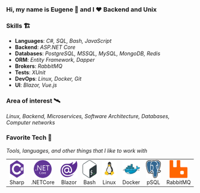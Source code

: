 ### Hi, my name is Eugene 👋 and I ❤️ Backend and Unix

### Skills 🏗️
- **Languages**: <i>C#, SQL, Bash, JavaScript</i>
- **Backend**: <i>ASP.NET Core</i>
- **Databases**: <i>PostgreSQL, MSSQL, MySQL, MongoDB, Redis</i>
- **ORM**: <i>Entity Framework, Dapper</i>
- **Brokers**: <i>RabbitMQ</i>
- **Tests**: <i>XUnit</i>
- **DevOps**: <i>Linux, Docker, Git</i>
- **UI**: <i>Blazor, Vue.js</i> 


### Area of interest 🛰️

<i>Linux, Backend, Microservices, Software Architecture, Databases, Computer networks</i>

### Favorite Tech 👾

*Tools, languages, and other things that I like to work with*

<table>
    <tr>
        <td align="center" width="85px">
            <a>
                <img src="./img/csharp-original.svg" width="48px" height="48px" alt="C#" />
            </a>
            <br>Sharp
        </td>
        <td align="center" width="110px">
            <a>
                <img src="./img/NET-core.svg" width="48px" height="48px" alt="ASP.NET Core" />
            </a>
            <br>.NETCore
        </td>
        <td align="center" width="85px">
            <a>
                <img src="./img/blazor-original.svg" width="48px" height="48px" alt="Blazor" />
            </a>
            <br>Blazor
        </td>
        <td align="center" width="85px">
            <a>
                <img src="./img/bash.svg" width="48px" height="48px" alt="Bash" />
            </a>
            <br>Bash
        </td>
        <td align="center" width="85px">
            <a>
                <img src="./img/linux.svg" width="48px" height="48px" alt="Linux" />
            </a>
            <br>Linux
        </td>
        <td align="center" width="85px">
            <a>
                <img src="./img/docker-original.svg" width="48px" height="48px" alt="Docker" />
            </a>
            <br>Docker
        </td>
        <td align="center" width="85px">
            <a>
                <img src="./img/postgre-original.svg" width="48px" height="48px" alt="PostgreSql" />
            </a>
            <br>pSQL
        </td>
        <td align="center" width="85px">
            <a>
                <img src="./img/rabbitmq-icon.svg" width="48px" height="48px" alt="RabbitMQ" />
            </a>
            <br>RabbitMQ
        </td>
  </tr>
</table>
